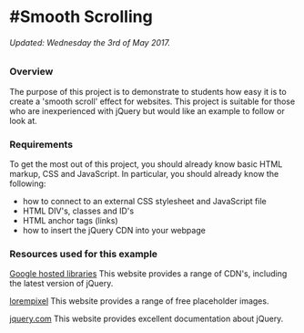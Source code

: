 #Smooth Scrolling
=================
###### Updated: Wednesday the 3rd of May 2017.


### Overview
The purpose of this project is to demonstrate to students how easy it is to create a 'smooth scroll' effect for websites. This project is suitable for those who are inexperienced with jQuery but would like an example to follow or look at.

### Requirements
To get the most out of this project, you should already know basic HTML markup, CSS and JavaScript. In particular, you should already know the following:
- how to connect to an external CSS stylesheet and JavaScript file
- HTML DIV's, classes and ID's
- HTML anchor tags (links)
- how to insert the jQuery CDN into your webpage

### Resources used for this example

[Google hosted libraries](https://developers.google.com/speed/libraries/)
This website provides a range of CDN's, including the latest version of jQuery.

[lorempixel](http://lorempixel.com/)
This website provides a range of free placeholder images.

[jquery.com](http://jquery.com/)
This website provides excellent documentation about jQuery.